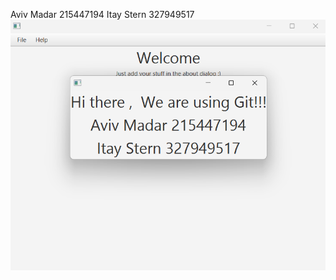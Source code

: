 Aviv Madar 215447194
Itay Stern 327949517
![Aviv Madar 215447194 Itay Stern 327949517](AvivAndItay.png)